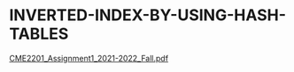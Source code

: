 # INVERTED-INDEX-BY-USING-HASH-TABLES

[CME2201_Assignment1_2021-2022_Fall.pdf](https://github.com/elifozker/Time-Server/files/10834126/CME2201_Assignment1_2021-2022_Fall.pdf)
